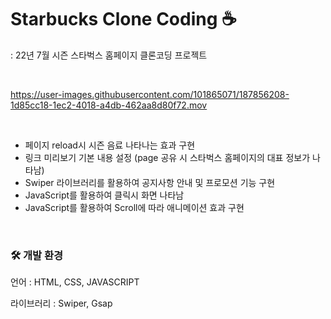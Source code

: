 # Starbucks Clone Coding ☕️
: 22년 7월 시즌 스타벅스 홈페이지 클론코딩 프로젝트

<br/>

https://user-images.githubusercontent.com/101865071/187856208-1d85cc18-1ec2-4018-a4db-462aa8d80f72.mov

<br/>

- 페이지 reload시 시즌 음료 나타나는 효과 구현 
- 링크 미리보기 기본 내용 설정 (page 공유 시 스타벅스 홈페이지의 대표 정보가 나타남)
- Swiper 라이브러리를 활용하여 공지사항 안내 및 프로모션 기능 구현 
- JavaScript를 활용하여 클릭시 화면 나타남 
- JavaScript를 활용하여 Scroll에 따라 애니메이션 효과 구현 

<br/>

### 🛠 개발 환경

언어 : HTML, CSS, JAVASCRIPT

라이브러리 : Swiper, Gsap
